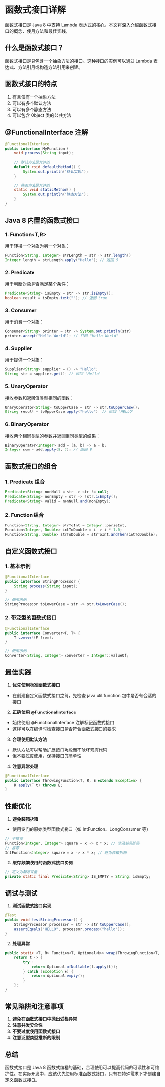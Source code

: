# 函数式接口详解

函数式接口是 Java 8 中支持 Lambda 表达式的核心。本文将深入介绍函数式接口的概念、使用方法和最佳实践。

## 什么是函数式接口？
函数式接口是只包含一个抽象方法的接口。这种接口的实例可以通过 Lambda 表达式、方法引用或构造方法引用来创建。

## 函数式接口的特点
1. 有且仅有一个抽象方法
2. 可以有多个默认方法
3. 可以有多个静态方法
4. 可以包含 Object 类的公共方法

## @FunctionalInterface 注解
```java
@FunctionalInterface
public interface MyFunction {
    void process(String input);
    
    // 默认方法是允许的
    default void defaultMethod() {
        System.out.println("默认实现");
    }
    
    // 静态方法是允许的
    static void staticMethod() {
        System.out.println("静态方法");
    }
}
```

## Java 8 内置的函数式接口

### 1. Function<T,R>
用于转换一个对象为另一个对象：
```java
Function<String, Integer> strLength = str -> str.length();
Integer length = strLength.apply("Hello"); // 返回 5
```

### 2. Predicate<T>
用于判断对象是否满足某个条件：
```java
Predicate<String> isEmpty = str -> str.isEmpty();
boolean result = isEmpty.test(""); // 返回 true
```

### 3. Consumer<T>
用于消费一个对象：
```java
Consumer<String> printer = str -> System.out.println(str);
printer.accept("Hello World"); // 打印 "Hello World"
```

### 4. Supplier<T>
用于提供一个对象：
```java
Supplier<String> supplier = () -> "Hello";
String str = supplier.get(); // 返回 "Hello"
```

### 5. UnaryOperator<T>
接收参数和返回值类型相同的函数：
```java
UnaryOperator<String> toUpperCase = str -> str.toUpperCase();
String result = toUpperCase.apply("hello"); // 返回 "HELLO"
```

### 6. BinaryOperator<T>
接收两个相同类型的参数并返回相同类型的结果：
```java
BinaryOperator<Integer> add = (a, b) -> a + b;
Integer sum = add.apply(5, 3); // 返回 8
```

## 函数式接口的组合

### 1. Predicate 组合
```java
Predicate<String> nonNull = str -> str != null;
Predicate<String> nonEmpty = str -> !str.isEmpty();
Predicate<String> valid = nonNull.and(nonEmpty);
```

### 2. Function 组合
```java
Function<String, Integer> strToInt = Integer::parseInt;
Function<Integer, Double> intToDouble = i -> i * 1.0;
Function<String, Double> strToDouble = strToInt.andThen(intToDouble);
```

## 自定义函数式接口

### 1. 基本示例
```java
@FunctionalInterface
public interface StringProcessor {
    String process(String input);
}

// 使用示例
StringProcessor toLowerCase = str -> str.toLowerCase();
```

### 2. 带泛型的函数式接口
```java
@FunctionalInterface
public interface Converter<F, T> {
    T convert(F from);
}

// 使用示例
Converter<String, Integer> converter = Integer::valueOf;
```

## 最佳实践

1. **优先使用标准函数式接口**
- 在创建自定义函数式接口之前，先检查 java.util.function 包中是否有合适的接口

2. **正确使用 @FunctionalInterface**
- 始终使用 @FunctionalInterface 注解标记函数式接口
- 这样可以在编译时检查接口是否符合函数式接口的要求

3. **合理使用默认方法**
- 默认方法可以帮助扩展接口功能而不破坏现有代码
- 但不要过度使用，保持接口的简单性

4. **注意异常处理**
```java
@FunctionalInterface
public interface ThrowingFunction<T, R, E extends Exception> {
    R apply(T t) throws E;
}
```

## 性能优化

1. **避免装箱拆箱**
- 使用专门的原始类型函数式接口（如 IntFunction、LongConsumer 等）
```java
// 不推荐
Function<Integer, Integer> square = x -> x * x; // 涉及装箱拆箱
// 推荐
IntFunction<Integer> square = x -> x * x; // 避免装箱拆箱
```

2. **缓存频繁使用的函数式接口实例**
```java
// 定义为静态常量
private static final Predicate<String> IS_EMPTY = String::isEmpty;
```

## 调试与测试

1. **测试函数式接口实现**
```java
@Test
public void testStringProcessor() {
    StringProcessor processor = str -> str.toUpperCase();
    assertEquals("HELLO", processor.process("hello"));
}
```

2. **处理异常**
```java
public static <T, R> Function<T, Optional<R>> wrap(ThrowingFunction<T, R, Exception> f) {
    return t -> {
        try {
            return Optional.ofNullable(f.apply(t));
        } catch (Exception e) {
            return Optional.empty();
        }
    };
}
```

## 常见陷阱和注意事项

1. **避免在函数式接口中抛出受检异常**
2. **注意并发安全性**
3. **不要过度使用函数式接口**
4. **注意泛型类型推断的限制**

## 总结
函数式接口是 Java 8 函数式编程的基础，合理使用可以提高代码的可读性和可维护性。在实际开发中，应该优先使用标准函数式接口，只有在特殊需求下才创建自定义函数式接口。